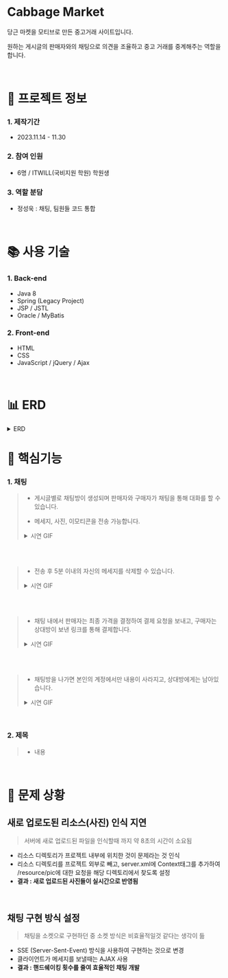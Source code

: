 # Cabbage Market

당근 마켓을 모티브로 만든 중고거래 사이트입니다.

원하는 게시글의 판매자와의 채팅으로 의견을 조율하고 중고 거래를 중계해주는 역할을 합니다.

<br />

# 📃 프로젝트 정보

### 1. 제작기간

- 2023.11.14 - 11.30

### 2. 참여 인원

- 6명 / ITWILL(국비지원 학원) 학원생

### 3. 역할 분담

- 정성욱 :  채팅, 팀원들 코드 통합

<br />

# 📚 사용 기술

### 1. Back-end

 - Java 8
 - Spring (Legacy Project)
 - JSP / JSTL
 - Oracle / MyBatis

### 2. Front-end

 - HTML
 - CSS
 - JavaScript / jQuery / Ajax

<br />

# 📊 ERD

<details>
<summary>ERD</summary>
<div markdown="1" style="padding-left: 15px;">
<img src="https://github.com/jsw4795/Music_Station/assets/33516979/c94ec47d-1709-49c8-a07f-6d62ce3578a6" width="1000px"/> 
</div>
</details>

# 🔑 핵심기능

### 1. 채팅

> - 게시글별로 채팅방이 생성되며 판매자와 구매자가 채팅을 통해 대화를 할 수 있습니다.
>
> - 메세지, 사진, 이모티콘을 전송 가능합니다.
>
> <details>
> <summary>시연 GIF</summary>
> <div markdown="1" style="padding-left: 15px;">
> <img src="https://github.com/jsw4795/Music_Station/assets/33516979/73b6fd5c-02f3-445c-966e-c2ed57fdbff7" width="1000px"/> 
> </div>
> </details>
<br />
<br />

> - 전송 후 5분 이내의 자신의 메세지를 삭제할 수 있습니다.
>
> <details>
> <summary>시연 GIF</summary>
> <div markdown="1" style="padding-left: 15px;">
> <img src="https://github.com/jsw4795/Music_Station/assets/33516979/d66b1e91-f898-4e4e-98cf-8eb2c10a2a40" width="1000px"/> 
> </div>
> </details>
<br />
<br />

> - 채팅 내에서 판매자는 최종 가격을 결정하여 결제 요청을 보내고, 구매자는 상대방이 보낸 링크를 통해 결제합니다.
>
> <details>
> <summary>시연 GIF</summary>
> <div markdown="1" style="padding-left: 15px;">
> <img src="https://github.com/jsw4795/Music_Station/assets/33516979/1f029e48-a17c-42d3-a2bb-034a32e92a23" width="1000px"/> 
> </div>
> </details>
<br />
<br />

> - 채팅방을 나가면 본인의 계정에서만 내용이 사라지고, 상대방에게는 남아있습니다.
>
> <details>
> <summary>시연 GIF</summary>
> <div markdown="1" style="padding-left: 15px;">
> <img src="https://github.com/jsw4795/Music_Station/assets/33516979/fe5c8db3-ee45-481c-afba-79d928fb391e" width="1000px"/> 
> </div>
> </details>
<br />

### 2. 제목

> - 내용



<br />

# 🚨 문제 상황
## 새로 업로도된 리소스(사진) 인식 지연
> 서버에 새로 업로드된 파일을 인식할때 까지 약 8초의 시간이 소요됨
- 리소스 디렉토리가 프로젝트 내부에 위치한 것이 문제라는 것 인식
- 리소스 디렉토리를 프로젝트 외부로 빼고, server.xml에 Context태그를 추가하여 /resource/pic에 대한 요청을 해당 디렉토리에서 찾도록 설정
- **결과 : 새로 업로드된 사진들이 실시간으로 반영됨**
<br />

## 채팅 구현 방식 설정
> 채팅을 소켓으로 구현하던 중 소켓 방식은 비효율적일것 같다는 생각이 듦
- SSE (Server-Sent-Event) 방식을 사용하여 구현하는 것으로 변경
- 클라이언트가 메세지를 보낼때는 AJAX 사용
- **결과 : 핸드쉐이킹 횟수를 줄여 효율적인 채팅 개발**

